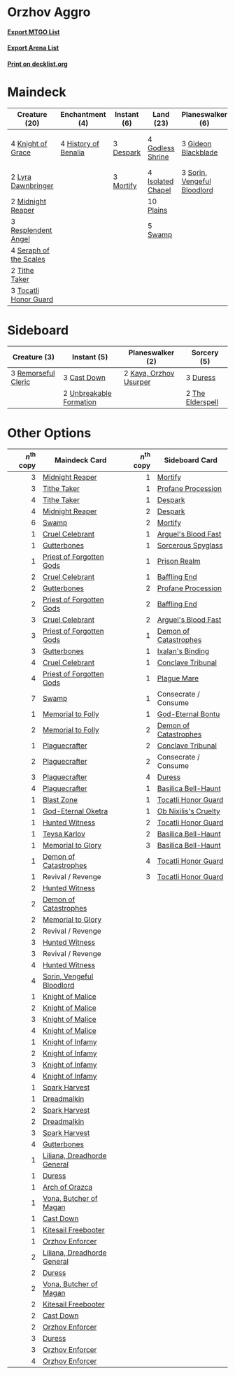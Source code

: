 # Orzhov Aggro

#### [Export MTGO List](../collection/Orzhov%20Aggro/Orzhov%20Aggro.txt)
#### [Export Arena List](../collection/Orzhov%20Aggro/Orzhov%20Aggro_arena.txt)
#### [Print on decklist.org](http://decklist.org/?deckmain=1%09Command%20the%20Dreadhorde%0A3%09Despark%0A3%09Gideon%20Blackblade%0A4%09Godless%20Shrine%0A4%09History%20of%20Benalia%0A4%09Isolated%20Chapel%0A4%09Knight%20of%20Grace%0A2%09Lyra%20Dawnbringer%0A2%09Midnight%20Reaper%0A3%09Mortify%0A10%09Plains%0A3%09Resplendent%20Angel%0A4%09Seraph%20of%20the%20Scales%0A3%09Sorin,%20Vengeful%20Bloodlord%0A5%09Swamp%0A2%09Tithe%20Taker%0A3%09Tocatli%20Honor%20Guard&deckside=3%09Cast%20Down%0A3%09Duress%0A2%09Kaya,%20Orzhov%20Usurper%0A3%09Remorseful%20Cleric%0A2%09The%20Elderspell%0A2%09Unbreakable%20Formation)
# Maindeck

|                                          Creature (20)                                          |                                        Enchantment (4)                                        |                                    Instant (6)                                     |                                         Land (23)                                          |                                           Planeswalker (6)                                           |                                            Sorcery (1)                                            |
|-------------------------------------------------------------------------------------------------|-----------------------------------------------------------------------------------------------|------------------------------------------------------------------------------------|--------------------------------------------------------------------------------------------|------------------------------------------------------------------------------------------------------|---------------------------------------------------------------------------------------------------|
|4 [Knight of Grace](http://gatherer.wizards.com/Pages/Card/Details.aspx?multiverseid=442911)     |4 [History of Benalia](http://gatherer.wizards.com/Pages/Card/Details.aspx?multiverseid=442909)|3 [Despark](http://gatherer.wizards.com/Pages/Card/Details.aspx?multiverseid=461117)|4 [Godless Shrine](http://gatherer.wizards.com/Pages/Card/Details.aspx?multiverseid=405099) |3 [Gideon Blackblade](http://gatherer.wizards.com/Pages/Card/Details.aspx?multiverseid=463943)        |1 [Command the Dreadhorde](http://gatherer.wizards.com/Pages/Card/Details.aspx?multiverseid=461009)|
|2 [Lyra Dawnbringer](http://gatherer.wizards.com/Pages/Card/Details.aspx?multiverseid=442914)    |                                                                                               |3 [Mortify](http://gatherer.wizards.com/Pages/Card/Details.aspx?multiverseid=420829)|4 [Isolated Chapel](http://gatherer.wizards.com/Pages/Card/Details.aspx?multiverseid=443129)|3 [Sorin, Vengeful Bloodlord](http://gatherer.wizards.com/Pages/Card/Details.aspx?multiverseid=461144)|                                                                                                   |
|2 [Midnight Reaper](http://gatherer.wizards.com/Pages/Card/Details.aspx?multiverseid=452827)     |                                                                                               |                                                                                    |10 [Plains](http://gatherer.wizards.com/Pages/Card/Details.aspx?multiverseid=439856)        |                                                                                                      |                                                                                                   |
|3 [Resplendent Angel](http://gatherer.wizards.com/Pages/Card/Details.aspx?multiverseid=447170)   |                                                                                               |                                                                                    |5 [Swamp](http://gatherer.wizards.com/Pages/Card/Details.aspx?multiverseid=439858)          |                                                                                                      |                                                                                                   |
|4 [Seraph of the Scales](http://gatherer.wizards.com/Pages/Card/Details.aspx?multiverseid=457349)|                                                                                               |                                                                                    |                                                                                            |                                                                                                      |                                                                                                   |
|2 [Tithe Taker](http://gatherer.wizards.com/Pages/Card/Details.aspx?multiverseid=457171)         |                                                                                               |                                                                                    |                                                                                            |                                                                                                      |                                                                                                   |
|3 [Tocatli Honor Guard](http://gatherer.wizards.com/Pages/Card/Details.aspx?multiverseid=435194) |                                                                                               |                                                                                    |                                                                                            |                                                                                                      |                                                                                                   |


# Sideboard

|                                         Creature (3)                                         |                                           Instant (5)                                            |                                        Planeswalker (2)                                         |                                        Sorcery (5)                                        |
|----------------------------------------------------------------------------------------------|--------------------------------------------------------------------------------------------------|-------------------------------------------------------------------------------------------------|-------------------------------------------------------------------------------------------|
|3 [Remorseful Cleric](http://gatherer.wizards.com/Pages/Card/Details.aspx?multiverseid=447169)|3 [Cast Down](http://gatherer.wizards.com/Pages/Card/Details.aspx?multiverseid=442969)            |2 [Kaya, Orzhov Usurper](http://gatherer.wizards.com/Pages/Card/Details.aspx?multiverseid=460129)|3 [Duress](http://gatherer.wizards.com/Pages/Card/Details.aspx?multiverseid=14557)         |
|                                                                                              |2 [Unbreakable Formation](http://gatherer.wizards.com/Pages/Card/Details.aspx?multiverseid=457173)|                                                                                                 |2 [The Elderspell](http://gatherer.wizards.com/Pages/Card/Details.aspx?multiverseid=461016)|


# Other Options

|*n*<sup>th</sup> copy|                                            Maindeck Card                                             |*n*<sup>th</sup> copy|                                         Sideboard Card                                         |
|--------------------:|------------------------------------------------------------------------------------------------------|--------------------:|------------------------------------------------------------------------------------------------|
|                    3|[Midnight Reaper](http://gatherer.wizards.com/Pages/Card/Details.aspx?multiverseid=452827)            |                    1|[Mortify](http://gatherer.wizards.com/Pages/Card/Details.aspx?multiverseid=420829)              |
|                    3|[Tithe Taker](http://gatherer.wizards.com/Pages/Card/Details.aspx?multiverseid=457171)                |                    1|[Profane Procession](http://gatherer.wizards.com/Pages/Card/Details.aspx?multiverseid=439826)   |
|                    4|[Tithe Taker](http://gatherer.wizards.com/Pages/Card/Details.aspx?multiverseid=457171)                |                    1|[Despark](http://gatherer.wizards.com/Pages/Card/Details.aspx?multiverseid=461117)              |
|                    4|[Midnight Reaper](http://gatherer.wizards.com/Pages/Card/Details.aspx?multiverseid=452827)            |                    2|[Despark](http://gatherer.wizards.com/Pages/Card/Details.aspx?multiverseid=461117)              |
|                    6|[Swamp](http://gatherer.wizards.com/Pages/Card/Details.aspx?multiverseid=439858)                      |                    2|[Mortify](http://gatherer.wizards.com/Pages/Card/Details.aspx?multiverseid=420829)              |
|                    1|[Cruel Celebrant](http://gatherer.wizards.com/Pages/Card/Details.aspx?multiverseid=461115)            |                    1|[Arguel's Blood Fast](http://gatherer.wizards.com/Pages/Card/Details.aspx?multiverseid=439316)  |
|                    1|[Gutterbones](http://gatherer.wizards.com/Pages/Card/Details.aspx?multiverseid=457220)                |                    1|[Sorcerous Spyglass](http://gatherer.wizards.com/Pages/Card/Details.aspx?multiverseid=435407)   |
|                    1|[Priest of Forgotten Gods](http://gatherer.wizards.com/Pages/Card/Details.aspx?multiverseid=457227)   |                    1|[Prison Realm](http://gatherer.wizards.com/Pages/Card/Details.aspx?multiverseid=460953)         |
|                    2|[Cruel Celebrant](http://gatherer.wizards.com/Pages/Card/Details.aspx?multiverseid=461115)            |                    1|[Baffling End](http://gatherer.wizards.com/Pages/Card/Details.aspx?multiverseid=439658)         |
|                    2|[Gutterbones](http://gatherer.wizards.com/Pages/Card/Details.aspx?multiverseid=457220)                |                    2|[Profane Procession](http://gatherer.wizards.com/Pages/Card/Details.aspx?multiverseid=439826)   |
|                    2|[Priest of Forgotten Gods](http://gatherer.wizards.com/Pages/Card/Details.aspx?multiverseid=457227)   |                    2|[Baffling End](http://gatherer.wizards.com/Pages/Card/Details.aspx?multiverseid=439658)         |
|                    3|[Cruel Celebrant](http://gatherer.wizards.com/Pages/Card/Details.aspx?multiverseid=461115)            |                    2|[Arguel's Blood Fast](http://gatherer.wizards.com/Pages/Card/Details.aspx?multiverseid=439316)  |
|                    3|[Priest of Forgotten Gods](http://gatherer.wizards.com/Pages/Card/Details.aspx?multiverseid=457227)   |                    1|[Demon of Catastrophes](http://gatherer.wizards.com/Pages/Card/Details.aspx?multiverseid=447227)|
|                    3|[Gutterbones](http://gatherer.wizards.com/Pages/Card/Details.aspx?multiverseid=457220)                |                    1|[Ixalan's Binding](http://gatherer.wizards.com/Pages/Card/Details.aspx?multiverseid=435168)     |
|                    4|[Cruel Celebrant](http://gatherer.wizards.com/Pages/Card/Details.aspx?multiverseid=461115)            |                    1|[Conclave Tribunal](http://gatherer.wizards.com/Pages/Card/Details.aspx?multiverseid=452756)    |
|                    4|[Priest of Forgotten Gods](http://gatherer.wizards.com/Pages/Card/Details.aspx?multiverseid=457227)   |                    1|[Plague Mare](http://gatherer.wizards.com/Pages/Card/Details.aspx?multiverseid=447250)          |
|                    7|[Swamp](http://gatherer.wizards.com/Pages/Card/Details.aspx?multiverseid=439858)                      |                    1|Consecrate / Consume                                                                            |
|                    1|[Memorial to Folly](http://gatherer.wizards.com/Pages/Card/Details.aspx?multiverseid=443130)          |                    1|[God-Eternal Bontu](http://gatherer.wizards.com/Pages/Card/Details.aspx?multiverseid=461019)    |
|                    2|[Memorial to Folly](http://gatherer.wizards.com/Pages/Card/Details.aspx?multiverseid=443130)          |                    2|[Demon of Catastrophes](http://gatherer.wizards.com/Pages/Card/Details.aspx?multiverseid=447227)|
|                    1|[Plaguecrafter](http://gatherer.wizards.com/Pages/Card/Details.aspx?multiverseid=452832)              |                    2|[Conclave Tribunal](http://gatherer.wizards.com/Pages/Card/Details.aspx?multiverseid=452756)    |
|                    2|[Plaguecrafter](http://gatherer.wizards.com/Pages/Card/Details.aspx?multiverseid=452832)              |                    2|Consecrate / Consume                                                                            |
|                    3|[Plaguecrafter](http://gatherer.wizards.com/Pages/Card/Details.aspx?multiverseid=452832)              |                    4|[Duress](http://gatherer.wizards.com/Pages/Card/Details.aspx?multiverseid=14557)                |
|                    4|[Plaguecrafter](http://gatherer.wizards.com/Pages/Card/Details.aspx?multiverseid=452832)              |                    1|[Basilica Bell-Haunt](http://gatherer.wizards.com/Pages/Card/Details.aspx?multiverseid=457300)  |
|                    1|[Blast Zone](http://gatherer.wizards.com/Pages/Card/Details.aspx?multiverseid=461171)                 |                    1|[Tocatli Honor Guard](http://gatherer.wizards.com/Pages/Card/Details.aspx?multiverseid=435194)  |
|                    1|[God-Eternal Oketra](http://gatherer.wizards.com/Pages/Card/Details.aspx?multiverseid=460943)         |                    1|[Ob Nixilis's Cruelty](http://gatherer.wizards.com/Pages/Card/Details.aspx?multiverseid=461028) |
|                    1|[Hunted Witness](http://gatherer.wizards.com/Pages/Card/Details.aspx?multiverseid=452765)             |                    2|[Tocatli Honor Guard](http://gatherer.wizards.com/Pages/Card/Details.aspx?multiverseid=435194)  |
|                    1|[Teysa Karlov](http://gatherer.wizards.com/Pages/Card/Details.aspx?multiverseid=457356)               |                    2|[Basilica Bell-Haunt](http://gatherer.wizards.com/Pages/Card/Details.aspx?multiverseid=457300)  |
|                    1|[Memorial to Glory](http://gatherer.wizards.com/Pages/Card/Details.aspx?multiverseid=443132)          |                    3|[Basilica Bell-Haunt](http://gatherer.wizards.com/Pages/Card/Details.aspx?multiverseid=457300)  |
|                    1|[Demon of Catastrophes](http://gatherer.wizards.com/Pages/Card/Details.aspx?multiverseid=447227)      |                    4|[Tocatli Honor Guard](http://gatherer.wizards.com/Pages/Card/Details.aspx?multiverseid=435194)  |
|                    1|Revival / Revenge                                                                                     |                    3|[Tocatli Honor Guard](http://gatherer.wizards.com/Pages/Card/Details.aspx?multiverseid=435194)  |
|                    2|[Hunted Witness](http://gatherer.wizards.com/Pages/Card/Details.aspx?multiverseid=452765)             |                     |                                                                                                |
|                    2|[Demon of Catastrophes](http://gatherer.wizards.com/Pages/Card/Details.aspx?multiverseid=447227)      |                     |                                                                                                |
|                    2|[Memorial to Glory](http://gatherer.wizards.com/Pages/Card/Details.aspx?multiverseid=443132)          |                     |                                                                                                |
|                    2|Revival / Revenge                                                                                     |                     |                                                                                                |
|                    3|[Hunted Witness](http://gatherer.wizards.com/Pages/Card/Details.aspx?multiverseid=452765)             |                     |                                                                                                |
|                    3|Revival / Revenge                                                                                     |                     |                                                                                                |
|                    4|[Hunted Witness](http://gatherer.wizards.com/Pages/Card/Details.aspx?multiverseid=452765)             |                     |                                                                                                |
|                    4|[Sorin, Vengeful Bloodlord](http://gatherer.wizards.com/Pages/Card/Details.aspx?multiverseid=461144)  |                     |                                                                                                |
|                    1|[Knight of Malice](http://gatherer.wizards.com/Pages/Card/Details.aspx?multiverseid=442985)           |                     |                                                                                                |
|                    2|[Knight of Malice](http://gatherer.wizards.com/Pages/Card/Details.aspx?multiverseid=442985)           |                     |                                                                                                |
|                    3|[Knight of Malice](http://gatherer.wizards.com/Pages/Card/Details.aspx?multiverseid=442985)           |                     |                                                                                                |
|                    4|[Knight of Malice](http://gatherer.wizards.com/Pages/Card/Details.aspx?multiverseid=442985)           |                     |                                                                                                |
|                    1|[Knight of Infamy](http://gatherer.wizards.com/Pages/Card/Details.aspx?multiverseid=265735)           |                     |                                                                                                |
|                    2|[Knight of Infamy](http://gatherer.wizards.com/Pages/Card/Details.aspx?multiverseid=265735)           |                     |                                                                                                |
|                    3|[Knight of Infamy](http://gatherer.wizards.com/Pages/Card/Details.aspx?multiverseid=265735)           |                     |                                                                                                |
|                    4|[Knight of Infamy](http://gatherer.wizards.com/Pages/Card/Details.aspx?multiverseid=265735)           |                     |                                                                                                |
|                    1|[Spark Harvest](http://gatherer.wizards.com/Pages/Card/Details.aspx?multiverseid=461032)              |                     |                                                                                                |
|                    1|[Dreadmalkin](http://gatherer.wizards.com/Pages/Card/Details.aspx?multiverseid=461014)                |                     |                                                                                                |
|                    2|[Spark Harvest](http://gatherer.wizards.com/Pages/Card/Details.aspx?multiverseid=461032)              |                     |                                                                                                |
|                    2|[Dreadmalkin](http://gatherer.wizards.com/Pages/Card/Details.aspx?multiverseid=461014)                |                     |                                                                                                |
|                    3|[Spark Harvest](http://gatherer.wizards.com/Pages/Card/Details.aspx?multiverseid=461032)              |                     |                                                                                                |
|                    4|[Gutterbones](http://gatherer.wizards.com/Pages/Card/Details.aspx?multiverseid=457220)                |                     |                                                                                                |
|                    1|[Liliana, Dreadhorde General](http://gatherer.wizards.com/Pages/Card/Details.aspx?multiverseid=461024)|                     |                                                                                                |
|                    1|[Duress](http://gatherer.wizards.com/Pages/Card/Details.aspx?multiverseid=14557)                      |                     |                                                                                                |
|                    1|[Arch of Orazca](http://gatherer.wizards.com/Pages/Card/Details.aspx?multiverseid=439849)             |                     |                                                                                                |
|                    1|[Vona, Butcher of Magan](http://gatherer.wizards.com/Pages/Card/Details.aspx?multiverseid=435387)     |                     |                                                                                                |
|                    1|[Cast Down](http://gatherer.wizards.com/Pages/Card/Details.aspx?multiverseid=442969)                  |                     |                                                                                                |
|                    1|[Kitesail Freebooter](http://gatherer.wizards.com/Pages/Card/Details.aspx?multiverseid=435264)        |                     |                                                                                                |
|                    1|[Orzhov Enforcer](http://gatherer.wizards.com/Pages/Card/Details.aspx?multiverseid=457223)            |                     |                                                                                                |
|                    2|[Liliana, Dreadhorde General](http://gatherer.wizards.com/Pages/Card/Details.aspx?multiverseid=461024)|                     |                                                                                                |
|                    2|[Duress](http://gatherer.wizards.com/Pages/Card/Details.aspx?multiverseid=14557)                      |                     |                                                                                                |
|                    2|[Vona, Butcher of Magan](http://gatherer.wizards.com/Pages/Card/Details.aspx?multiverseid=435387)     |                     |                                                                                                |
|                    2|[Kitesail Freebooter](http://gatherer.wizards.com/Pages/Card/Details.aspx?multiverseid=435264)        |                     |                                                                                                |
|                    2|[Cast Down](http://gatherer.wizards.com/Pages/Card/Details.aspx?multiverseid=442969)                  |                     |                                                                                                |
|                    2|[Orzhov Enforcer](http://gatherer.wizards.com/Pages/Card/Details.aspx?multiverseid=457223)            |                     |                                                                                                |
|                    3|[Duress](http://gatherer.wizards.com/Pages/Card/Details.aspx?multiverseid=14557)                      |                     |                                                                                                |
|                    3|[Orzhov Enforcer](http://gatherer.wizards.com/Pages/Card/Details.aspx?multiverseid=457223)            |                     |                                                                                                |
|                    4|[Orzhov Enforcer](http://gatherer.wizards.com/Pages/Card/Details.aspx?multiverseid=457223)            |                     |                                                                                                |

